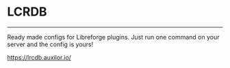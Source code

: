 # LCRDB

<hr>

Ready made configs for Libreforge plugins. Just run one command on your server and the config is yours!

https://lrcdb.auxilor.io/
